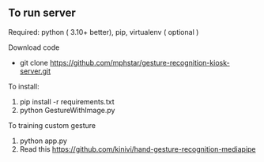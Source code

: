 ## To run server
Required: python ( 3.10+ better), pip, virtualenv ( optional )

Download code
- git clone https://github.com/mphstar/gesture-recognition-kiosk-server.git

To install:
1. pip install -r requirements.txt
2. python GestureWithImage.py

To training custom gesture
1. python app.py
2. Read this https://github.com/kinivi/hand-gesture-recognition-mediapipe
